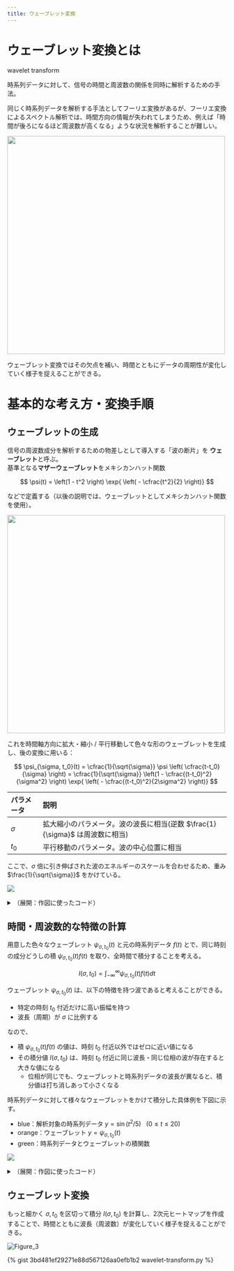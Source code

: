 ```yaml
---
title: ウェーブレット変換
---
```


# ウェーブレット変換とは

wavelet transform

時系列データに対して、信号の時間と周波数の関係を同時に解析するための手法。

同じく時系列データを解析する手法としてフーリエ変換があるが、フーリエ変換によるスペクトル解析では、時間方向の情報が失われてしまうため、例えば「時間が後ろになるほど周波数が高くなる」ような状況を解析することが難しい。

<img src="https://user-images.githubusercontent.com/13412823/181401297-0dd45ece-355e-4831-b176-c418c5f44c24.png" alt="" width="500">

ウェーブレット変換ではその欠点を補い、時間とともにデータの周期性が変化していく様子を捉えることができる。

# 基本的な考え方・変換手順

## ウェーブレットの生成

信号の周波数成分を解析するための物差しとして導入する「波の断片」を **ウェーブレット**と呼ぶ。  
基準となる**マザーウェーブレット**をメキシカンハット関数

$$
\psi(t) = \left(1 - t^2 \right) \exp{ \left( - \cfrac{t^2}{2} \right)}
$$

などで定義する（以後の説明では、ウェーブレットとしてメキシカンハット関数を使用）。

<img src="https://user-images.githubusercontent.com/13412823/181408870-68f10e7e-dfa2-4ef5-8b79-e28e51acec71.png" alt="" width="500">

これを時間軸方向に拡大・縮小 / 平行移動して色々な形のウェーブレットを生成し、後の変換に用いる：

$$
\psi_{\sigma, t_0}(t)
= \cfrac{1}{\sqrt{\sigma}} \psi \left( \cfrac{t-t_0}{\sigma} \right)
= \cfrac{1}{\sqrt{\sigma}} \left(1 - \cfrac{(t-t_0)^2}{\sigma^2} \right) \exp{ \left( - \cfrac{(t-t_0)^2}{2\sigma^2} \right)}
$$

| パラメータ | 説明 |
| :-- | :-- |
| $\sigma$ | 拡大縮小のパラメータ。波の波長に相当(逆数 $\frac{1}{\sigma}$ は周波数に相当) |
| $t_0$ | 平行移動のパラメータ。波の中心位置に相当 |

ここで、$\sigma$ 倍に引き伸ばされた波のエネルギーのスケールを合わせるため、重み $\frac{1}{\sqrt{\sigma}}$ をかけている。

![](https://user-images.githubusercontent.com/13412823/181709828-9fc224b4-ee70-42ba-9b95-e87b9ca75277.png)

<details>
<summary>（展開：作図に使ったコード）</summary>
{% gist 3bd481ef29271e88d567126aa0efb1b2 wavelet.py %}
</details>


## 時間・周波数的な特徴の計算

用意した色々なウェーブレット $\psi_{\sigma, t_0}(t)$ と元の時系列データ $f(t)$ とで、同じ時刻の成分どうしの積 $\psi_{\sigma, t_0}(t) f(t)$ を取り、全時間で積分することを考える。

$$
I(\sigma, t_0) = \int_{-\infty}^{\infty} \psi_{\sigma, t_0}(t) f(t) dt
$$

ウェーブレット $\psi_{\sigma, t_0}(t)$ は、以下の特徴を持つ波であると考えることができる。
- 特定の時刻 $t_0$ 付近だけに高い振幅を持つ
- 波長（周期）が $\sigma$ に比例する

なので、
- 積 $\psi_{\sigma, t_0}(t) f(t)$ の値は、時刻 $t_0$ 付近以外ではゼロに近い値になる
- その積分値 $I(\sigma, t_0)$ は、時刻 $t_0$ 付近に同じ波長・同じ位相の波が存在すると大きな値になる
	- 位相が同じでも、ウェーブレットと時系列データの波長が異なると、積分値は打ち消しあって小さくなる

時系列データに対して様々なウェーブレットをかけて積分した具体例を下図に示す。

- blue：解析対象の時系列データ $y = \sin(t^2/5) \ \ \  (0 \le t \le 20)$
- orange：ウェーブレット $y = \psi_{\sigma, t_0}(t)$
- green：時系列データとウェーブレットの積関数

![](https://user-images.githubusercontent.com/13412823/181736071-eecf5bc3-ec83-40d2-8ff6-3096580423ab.png)

<details>
<summary>（展開：作図に使ったコード）</summary>
{% gist 3bd481ef29271e88d567126aa0efb1b2 wavelet-x-timeseries.py %}
</details>

## ウェーブレット変換

もっと細かく $\sigma, t_0$ を区切って積分 $I(\sigma, t_0)$ を計算し、2次元ヒートマップを作成することで、時間とともに波長（周波数）が変化していく様子を捉えることができる。

![Figure_3](https://user-images.githubusercontent.com/13412823/181863486-16025902-d144-4ea3-ad93-c8874358de39.png)

{% gist 3bd481ef29271e88d567126aa0efb1b2 wavelet-transform.py %}
